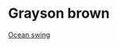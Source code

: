 # Grayson brown

[Ocean swing](https://www.demilked.com/shaped-layered-glass-concrete-sculptures-ben-young/)
